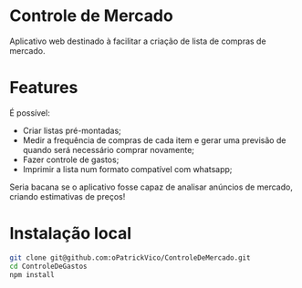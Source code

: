 # Controle de Mercado

Aplicativo web destinado à facilitar a criação de lista de compras de mercado.

# Features

É possível:

- Criar listas pré-montadas;
- Medir a frequência de compras de cada item e gerar uma previsão de quando será necessário comprar novamente;
- Fazer controle de gastos;
- Imprimir a lista num formato compatível com whatsapp;

Seria bacana se o aplicativo fosse capaz de analisar anúncios de mercado, criando estimativas de preços!

# Instalação local

```bash
git clone git@github.com:oPatrickVico/ControleDeMercado.git
cd ControleDeGastos
npm install
```
